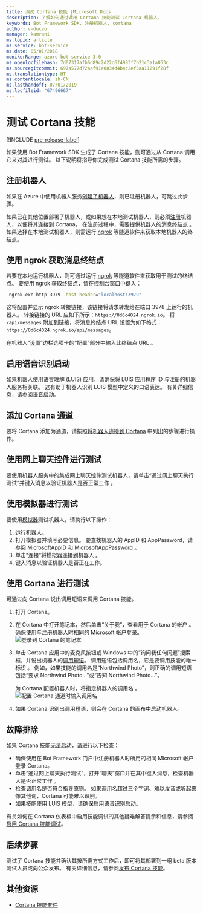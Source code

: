 ```yaml
---
title: 测试 Cortana 技能 |Microsoft Docs
description: 了解如何通过调用 Cortana 技能测试 Cortana 机器人。
keywords: Bot Framework SDK, 注册机器人, cortana
author: v-ducvo
manager: kamrani
ms.topic: article
ms.service: bot-service
ms.date: 05/01/2018
monikerRange: azure-bot-service-3.0
ms.openlocfilehash: 7d07317afb6d89c2d22d6f4983f7b21c3a1a053c
ms.sourcegitcommit: 697a577d72aaf91a0834d4b4c2ef5aa11291f28f
ms.translationtype: HT
ms.contentlocale: zh-CN
ms.lasthandoff: 07/01/2019
ms.locfileid: "67496667"
---
```

# <a name="test-a-cortana-skill"></a>测试 Cortana 技能

[!INCLUDE [pre-release-label](includes/pre-release-label-v3.md)]
 
如果使用 Bot Framework SDK 生成了 Cortana 技能，则可通过从 Cortana 调用它来对其进行测试。 以下说明将指导你完成测试 Cortana 技能所需的步骤。

## <a name="register-your-bot"></a>注册机器人
如果在 Azure 中使用机器人服务[创建了机器人](~/bot-service-quickstart.md)，则已注册机器人，可跳过此步骤。

如果已在其他位置部署了机器人，或如果想在本地测试机器人，则必须[注册](bot-service-quickstart-registration.md)机器人，以便将其连接到 Cortana。 在注册过程中，需要提供机器人的消息终结点  。 如果选择在本地测试机器人，则需运行 [ngrok](http://ngrok.com) 等隧道软件来获取本地机器人的终结点。

## <a name="get-messaging-endpoint-using-ngrok"></a>使用 ngrok 获取消息终结点

若要在本地运行机器人，则可通过运行 [ngrok](https://ngrok.com) 等隧道软件来获取用于测试的终结点。 要使用 ngrok 获取终结点，请在控制台窗口中键入： 

```cmd
 ngrok.exe http 3979 -host-header="localhost:3979"
``` 

这将配置并显示 ngrok 转接链接，该链接将请求转发给在端口 3978 上运行的机器人。 转接链接的 URL 应如下所示：`https://0d6c4024.ngrok.io`。  将 `/api/messages` 附加到链接，将消息终结点 URL 设置为如下格式：`https://0d6c4024.ngrok.io/api/messages`。 

在机器人“[设置](~/bot-service-manage-settings.md)”边栏选项卡的“配置”部分中输入此终结点 URL  。

## <a name="enable-speech-recognition-priming"></a>启用语音识别启动
如果机器人使用语言理解 (LUIS) 应用，请确保将 LUIS 应用程序 ID 与注册的机器人服务相关联。 这有助于机器人识别 LUIS 模型中定义的口语表达。 有关详细信息，请参阅[语音启动](~/bot-service-manage-speech-priming.md)。

## <a name="add-the-cortana-channel"></a>添加 Cortana 通道
要将 Cortana 添加为通道，请按照[将机器人连接到 Cortana](bot-service-channel-connect-cortana.md) 中列出的步骤进行操作。

## <a name="test-using-web-chat-control"></a>使用网上聊天控件进行测试

要使用机器人服务中的集成网上聊天控件测试机器人，请单击“通过网上聊天执行测试”并键入消息以验证机器人是否正常工作  。

## <a name="test-using-emulator"></a>使用模拟器进行测试

要使用[模拟器](~/bot-service-debug-emulator.md)测试机器人，请执行以下操作：

1. 运行机器人。
2. 打开模拟器并填写必要信息。 要查找机器人的 AppID 和 AppPassword，请参阅 [MicrosoftAppID 和 MicrosoftAppPassword](bot-service-manage-overview.md#microsoftappid-and-microsoftapppassword)   。 
3. 单击“连接”将模拟器连接到机器人  。
4. 键入消息以验证机器人是否正在工作。

## <a name="test-using-cortana"></a>使用 Cortana 进行测试
可通过向 Cortana 说出调用短语来调用 Cortana 技能。 
1. 打开 Cortana。
2. 在 Cortana 中打开笔记本，然后单击“关于我”，查看用于 Cortana 的帐户  。 确保使用与注册机器人时相同的 Microsoft 帐户登录。 
   ![登录到 Cortana 的笔记本](~/media/cortana/cortana-notebook.png)
2. 单击 Cortana 应用中的麦克风按钮或 Windows 中的“询问我任何问题”搜索框，并说出机器人的[调用短语][InvocationNameGuidelines]。 调用短语包括调用名，它是要调用技能的唯一标识  。 例如，如果技能的调用名是“Northwind Photo”，则正确的调用短语包括“要求 Northwind Photo...”或“告知 Northwind Photo...”。

   为 Cortana 配置机器人时，将指定机器人的调用名  。
   ![配置 Cortana 通道时输入调用名](~/media/cortana/cortana-invocation-name-callout.png)

3. 如果 Cortana 识别出调用短语，则会在 Cortana 的画布中启动机器人。 

## <a name="troubleshoot"></a>故障排除

如果 Cortana 技能无法启动，请进行以下检查：
* 确保使用在 Bot Framework 门户中注册机器人时所用的相同 Microsoft 帐户登录 Cortana。
* 单击“通过网上聊天执行测试”，打开“聊天”窗口并在其中键入消息，检查机器人是否正常工作   。
* 检查调用名是否符合[指导原则][InvocationNameGuidelines]。 如果调用名超过三个字词、难以发音或听起来像其他词，Cortana 可能难以识别。
* 如果技能使用 LUIS 模型，请确保[启用语音识别启动](~/bot-service-manage-speech-priming.md)。

有关如何在 Cortana 仪表板中启用技能调试的其他疑难解答提示和信息，请参阅[启用 Cortana 技能调试][Cortana-TestBestPractice]。 


## <a name="next-steps"></a>后续步骤

测试了 Cortana 技能并确认其按所需方式工作后，即可将其部署到一组 beta 版本测试人员或向公众发布。 有关详细信息，请参阅[发布 Cortana 技能][Cortana-Publish]。

## <a name="additional-resources"></a>其他资源
* [Cortana 技能套件][CortanaGetStarted]

[CortanaGetStarted]: /cortana/getstarted

[BFPortal]: https://dev.botframework.com/
[CortanaDevCenter]: https://developer.microsoft.com/cortana

[CortanaSpecificEntities]: https://aka.ms/lgvcto
[CortanaAuth]: https://aka.ms/vsdqcj

[InvocationNameGuidelines]: https://aka.ms/cortana-invocation-guidelines 


[Cortana-Debug]: https://aka.ms/cortana-enable-debug
[Cortana-TestBestPractice]: https://aka.ms/cortana-test-best-practice
[Cortana-Publish]: /cortana/skills/publish-skill
